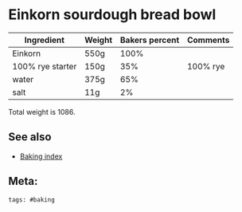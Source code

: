 # Einkorn sourdough bread bowl

| Ingredient       | Weight | Bakers percent | Comments |
| ---------------- | ------ | -------------- | -------- |
| Einkorn          | 550g   | 100%           |
| 100% rye starter | 150g   | 35%            | 100% rye |
| water            | 375g   | 65%            |
| salt             | 11g    | 2%             |

Total weight is 1086.

## See also

- [Baking index](../292)

## Meta:

    tags: #baking
